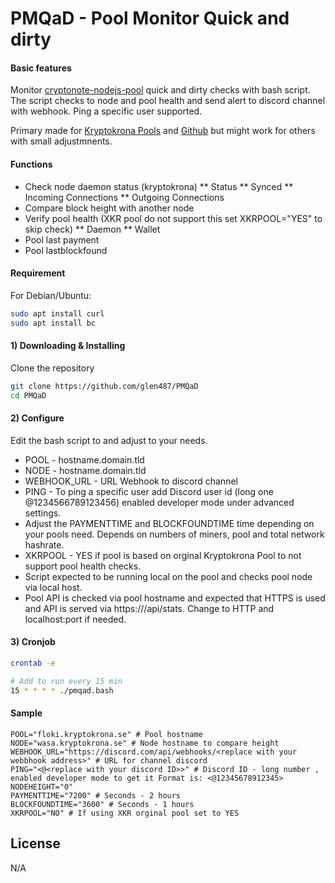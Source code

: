 PMQaD - Pool Monitor Quick and dirty
====================================

#### Basic features
Monitor [cryptonote-nodejs-pool](https://github.com/dvandal/cryptonote-nodejs-pool) quick and dirty checks with bash script. 
The script checks to node and pool health and send alert to discord channel with webhook. 
Ping a specific user supported.

Primary made for [Kryptokrona Pools](https://www.kryptokrona.se) and [Github](https://github.com/kryptokrona/) but might work for others with small adjustmnents.

#### Functions
* Check node daemon status (kryptokrona)
** Status
** Synced
** Incoming Connections
** Outgoing Connections
* Compare block height with another node
* Verify pool health (XKR pool do not support this set XKRPOOL="YES" to skip check)
** Daemon
** Wallet
* Pool last payment
* Pool lastblockfound

#### Requirement 

For Debian/Ubuntu:

```bash
sudo apt install curl
sudo apt install bc
```

#### 1) Downloading & Installing

Clone the repository

```bash
git clone https://github.com/glen487/PMQaD
cd PMQaD
```

#### 2) Configure
Edit the bash script to and adjust to your needs.

* POOL - hostname.domain.tld
* NODE - hostname.domain.tld
* WEBHOOK_URL - URL Webhook to discord channel
* PING - To ping a specific user add Discord user id (long one @1234566789123456) enabled developer mode under advanced settings. 
* Adjust the PAYMENTTIME and BLOCKFOUNDTIME time depending on your pools need. Depends on numbers of miners, pool and total network hashrate.
* XKRPOOL - YES if pool is based on orginal Kryptokrona Pool to not support pool health checks.
* Script expected to be running local on the pool and checks pool node via local host.
* Pool API is checked via pool hostname and expected that HTTPS is used and API is served via https://<pool hostname.tld>/api/stats. Change to HTTP and localhost:port if needed.

#### 3) Cronjob

```bash
crontab -e

# Add to run every 15 min
15 * * * * ./pmqad.bash
```

#### Sample

```
POOL="floki.kryptokrona.se" # Pool hostname
NODE="wasa.kryptokrona.se" # Node hostname to compare height
WEBHOOK_URL="https://discord.com/api/webhooks/<replace with your webbhook address>" # URL for channel discord
PING="<@<replace with your discord ID>>" # Discord ID - long number ,  enabled developer mode to get it Format is: <@12345678912345>
NODEHEIGHT="0"
PAYMENTTIME="7200" # Seconds - 2 hours
BLOCKFOUNDTIME="3600" # Seconds - 1 hours
XKRPOOL="NO" # If using XKR orginal pool set to YES
```
License
-------
N/A